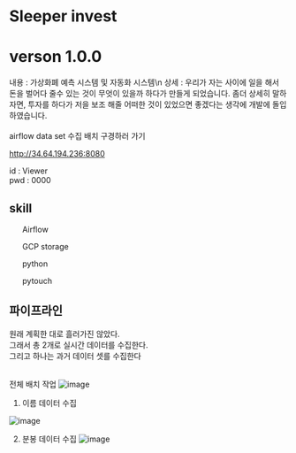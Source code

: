 <h1>Sleeper invest</h1>
<h1>verson 1.0.0</h1>
<aricle>내용 : 가상화폐 예측 시스템 및 자동화 시스템\n
상세 : 우리가 자는 사이에 일을 해서 돈을 벌어다 줄수 있는 것이 무엇이 있을까 하다가
만들게 되었습니다.
좀더 상세히 말하자면, 투자를 하다가 저을 보조 해줄 어떠한 것이 있었으면 좋겠다는 생각에 개발에 돌입하였습니다.

<br>
<br>
airflow data set 수집 배치 구경하러 가기 

http://34.64.194.236:8080

id : Viewer<br>
pwd : 0000

<h2>skill</h2>
<ol>Airflow</ol>
<ol>GCP storage</ol>
<ol>python</ol>
<ol>pytouch</ol>


<h2>파이프라인</h2>
원래 계획한 대로 흘러가진 않았다.<br>
그래서 총 2개로 실시간 데이터를 수집한다.<br>
그리고 하나는 과거 데이터 셋를 수집한다<br>
<br>

전체 배치 작업
![image](https://github.com/Merlinkim/coin_project/assets/129494406/89f2078d-f3ea-456b-9aa4-6990e5e355dc)

1. 이름 데이터 수집

![image](https://github.com/Merlinkim/coin_project/assets/129494406/d0aa2165-ab21-4a1e-a44f-21f75039613d)

2. 분봉 데이터 수집
![image](https://github.com/Merlinkim/coin_project/assets/129494406/dbc631c1-9128-4a9e-8a1d-beba447c9b04)





